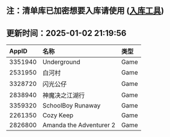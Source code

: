 ## 注：清单库已加密想要入库请使用 ([入库工具](https://github.com/BlankTMing/ManifestAutoUpdate/releases))

## 更新时间：2025-01-02 21:19:56
| AppID | 名称 | 类型  |
| :-------------------- | :----------------------------- | :----------- |
| 3351940 | Underground| Game |
| 2531950 | 白河村| Game |
| 3328720 | 闪光公仔| Game |
| 2838940 | 神魔决之江湖行| Game |
| 3359320 | SchoolBoy Runaway| Game |
| 2261350 | Cozy Keep| Game |
| 2826800 | Amanda the Adventurer 2| Game |
